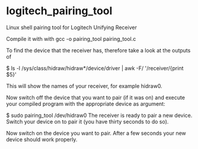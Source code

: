 # logitech_pairing_tool
Linux shell pairing tool for Logitech Unifying Receiver

Compile it with with gcc -o pairing_tool pairing_tool.c

To find the device that the receiver has, therefore take a look at the outputs of

$ ls -l /sys/class/hidraw/hidraw*/device/driver | awk -F/ '/receiver/{print $5}'

This will show the names of your receiver, for example hidraw0.

Now switch off the device that you want to pair (if it was on) and execute your compiled program with the appropriate device as argument:

$ sudo pairing_tool /dev/hidraw0
The receiver is ready to pair a new device.
Switch your device on to pair it (you have thirty seconds to do so).

Now switch on the device you want to pair. After a few seconds your new device should work properly. 
